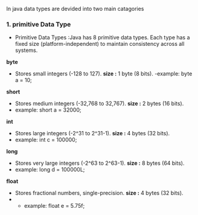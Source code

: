 In java data types are devided into two main catagories
### **1. primitive Data Type**
- Primitive Data Types :Java has 8 primitive data types. Each type has a fixed size (platform-independent) to 
  maintain consistency across all systems.

**byte**             
- Stores small integers (-128 to 127). **size :** 1 byte (8 bits).
-example: byte a = 10;

**short**
- Stores medium integers (-32,768 to 32,767). **size :** 2 bytes (16 bits).
- example: short a = 32000;

**int**
- Stores large integers (-2^31 to 2^31-1). **size :** 	4 bytes (32 bits).
- example: int c = 100000;

**long**
-	Stores very large integers (-2^63 to 2^63-1). **size :** 	8 bytes (64 bits).
-	example: long d = 100000L;

**float**
- Stores fractional numbers, single-precision. **size :** 	4 bytes (32 bits).
- -	example: float e = 5.75f;
